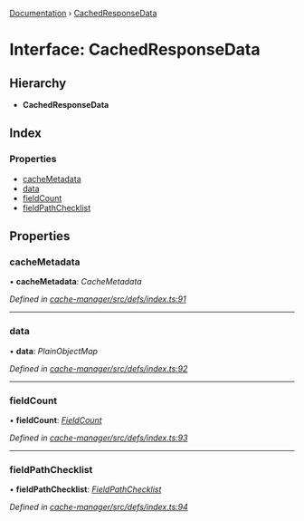 [Documentation](../README.md) › [CachedResponseData](cachedresponsedata.md)

# Interface: CachedResponseData

## Hierarchy

* **CachedResponseData**

## Index

### Properties

* [cacheMetadata](cachedresponsedata.md#cachemetadata)
* [data](cachedresponsedata.md#data)
* [fieldCount](cachedresponsedata.md#fieldcount)
* [fieldPathChecklist](cachedresponsedata.md#fieldpathchecklist)

## Properties

###  cacheMetadata

• **cacheMetadata**: *CacheMetadata*

*Defined in [cache-manager/src/defs/index.ts:91](https://github.com/badbatch/graphql-box/blob/a50a8075/packages/cache-manager/src/defs/index.ts#L91)*

___

###  data

• **data**: *PlainObjectMap*

*Defined in [cache-manager/src/defs/index.ts:92](https://github.com/badbatch/graphql-box/blob/a50a8075/packages/cache-manager/src/defs/index.ts#L92)*

___

###  fieldCount

• **fieldCount**: *[FieldCount](fieldcount.md)*

*Defined in [cache-manager/src/defs/index.ts:93](https://github.com/badbatch/graphql-box/blob/a50a8075/packages/cache-manager/src/defs/index.ts#L93)*

___

###  fieldPathChecklist

• **fieldPathChecklist**: *[FieldPathChecklist](../README.md#fieldpathchecklist)*

*Defined in [cache-manager/src/defs/index.ts:94](https://github.com/badbatch/graphql-box/blob/a50a8075/packages/cache-manager/src/defs/index.ts#L94)*
